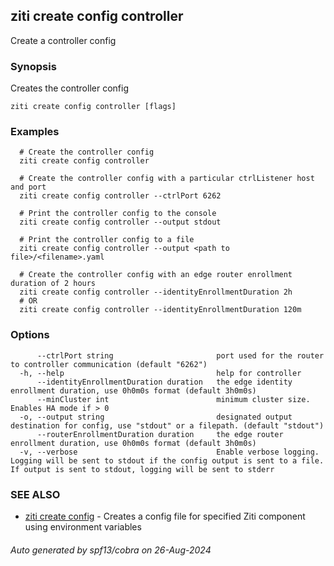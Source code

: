 ## ziti create config controller

Create a controller config

### Synopsis

Creates the controller config

```
ziti create config controller [flags]
```

### Examples

```
  # Create the controller config
  ziti create config controller
  
  # Create the controller config with a particular ctrlListener host and port
  ziti create config controller --ctrlPort 6262
  
  # Print the controller config to the console
  ziti create config controller --output stdout
  
  # Print the controller config to a file
  ziti create config controller --output <path to file>/<filename>.yaml
  
  # Create the controller config with an edge router enrollment duration of 2 hours
  ziti create config controller --identityEnrollmentDuration 2h
  # OR
  ziti create config controller --identityEnrollmentDuration 120m
```

### Options

```
      --ctrlPort string                       port used for the router to controller communication (default "6262")
  -h, --help                                  help for controller
      --identityEnrollmentDuration duration   the edge identity enrollment duration, use 0h0m0s format (default 3h0m0s)
      --minCluster int                        minimum cluster size. Enables HA mode if > 0
  -o, --output string                         designated output destination for config, use "stdout" or a filepath. (default "stdout")
      --routerEnrollmentDuration duration     the edge router enrollment duration, use 0h0m0s format (default 3h0m0s)
  -v, --verbose                               Enable verbose logging. Logging will be sent to stdout if the config output is sent to a file. If output is sent to stdout, logging will be sent to stderr
```

### SEE ALSO

* [ziti create config](../config.md)	 - Creates a config file for specified Ziti component using environment variables

###### Auto generated by spf13/cobra on 26-Aug-2024
